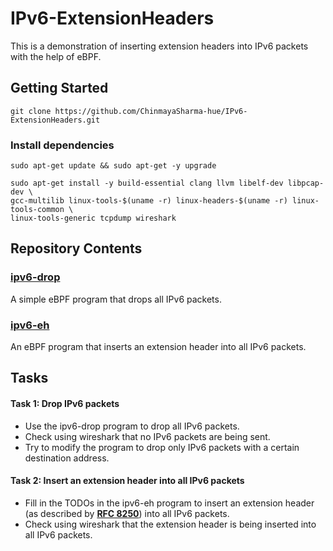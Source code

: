 # IPv6-ExtensionHeaders

This is a demonstration of inserting extension headers into IPv6 packets with the help of eBPF. 

## Getting Started
```
git clone https://github.com/ChinmayaSharma-hue/IPv6-ExtensionHeaders.git
```
### Install dependencies
```
sudo apt-get update && sudo apt-get -y upgrade
```
```
sudo apt-get install -y build-essential clang llvm libelf-dev libpcap-dev \
gcc-multilib linux-tools-$(uname -r) linux-headers-$(uname -r) linux-tools-common \
linux-tools-generic tcpdump wireshark
```

## Repository Contents

<!-- Link the readme.md file inside directories -->
### [ipv6-drop](https://github.com/ChinmayaSharma-hue/IPv6-ExtensionHeaders/tree/main/ipv6-drop)
A simple eBPF program that drops all IPv6 packets.
### [ipv6-eh](https://github.com/ChinmayaSharma-hue/IPv6-ExtensionHeaders/tree/main/ipv6-eh)
An eBPF program that inserts an extension header into all IPv6 packets.

## Tasks

#### Task 1: Drop IPv6 packets
* Use the ipv6-drop program to drop all IPv6 packets.
* Check using wireshark that no IPv6 packets are being sent.
* Try to modify the program to drop only IPv6 packets with a certain destination address.

#### Task 2: Insert an extension header into all IPv6 packets
* Fill in the TODOs in the ipv6-eh program to insert an extension header (as described by [**RFC 8250**](https://datatracker.ietf.org/doc/rfc8250/)) into all IPv6 packets.
* Check using wireshark that the extension header is being inserted into all IPv6 packets.
